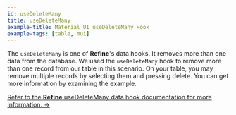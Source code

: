 ```yaml
---
id: useDeleteMany
title: useDeleteMany
example-title: Material UI useDeleteMany Hook
example-tags: [table, mui]
---
```


The `useDeleteMany` is one of **Refine**'s data hooks. It removes more than one data from the database. We used the `useDeleteMany` hook to remove more than one record from our table in this scenario. On your table, you may remove multiple records by selecting them and pressing delete. You can get more information by examining the example.

[Refer to the **Refine** useDeleteMany data hook documentation for more information. →](/docs/core/hooks/data/use-delete)

<CodeSandboxExample path="table-material-ui-use-delete-many" />
